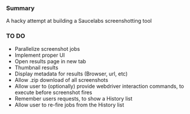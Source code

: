 ### Summary

A hacky attempt at building a Saucelabs screenshotting tool

### TO DO

- Parallelize screenshot jobs
- Implement proper UI
- Open results page in new tab
- Thumbnail results 
- Display metadata for results (Browser, url, etc)
- Allow .zip download of all screenshots
- Allow user to (optionally) provide webdriver interaction commands, to execute before screenshot fires
- Remember users requests, to show a History list
- Allow user to re-fire jobs from the History list
